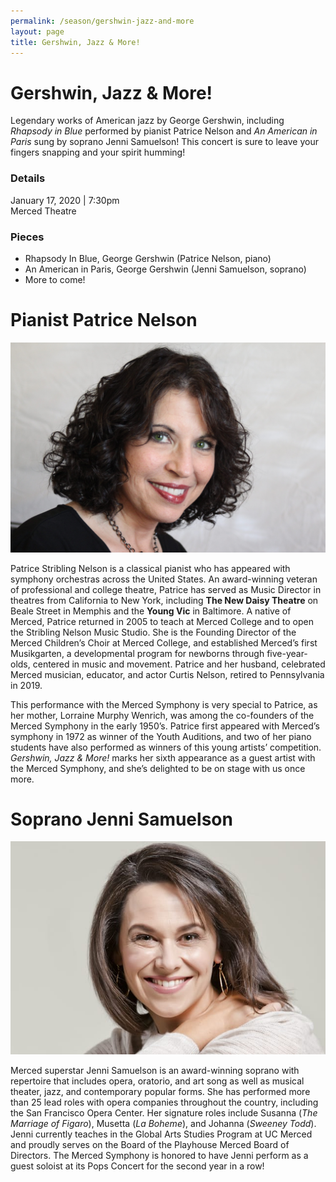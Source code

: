 ```yaml
---
permalink: /season/gershwin-jazz-and-more
layout: page
title: Gershwin, Jazz & More!
---
```


# Gershwin, Jazz & More!

Legendary works of American jazz by George Gershwin, including *Rhapsody in Blue* performed by pianist Patrice Nelson and *An American in Paris* sung by soprano Jenni Samuelson!  This concert is sure to leave your fingers snapping and your spirit humming!

### Details
January 17, 2020 | 7:30pm<br />
Merced Theatre

### Pieces
-	Rhapsody In Blue, George Gershwin (Patrice Nelson, piano)
-	An American in Paris, George Gershwin (Jenni Samuelson, soprano)
-	More to come!

# Pianist Patrice Nelson

![Photograph of Patrice Nelson](/assets/images/patrice-s-nelson.jpg)

Patrice Stribling Nelson is a classical pianist who has appeared with symphony orchestras across the United States.  An award-winning veteran of professional and college theatre, Patrice has served as Music Director in theatres from California to New York, including **The New Daisy Theatre** on Beale Street in Memphis and the **Young Vic** in Baltimore.  A native of Merced, Patrice returned in 2005 to teach at Merced College and to open the Stribling Nelson Music Studio.  She is the Founding Director of the Merced Children’s Choir at Merced College, and established Merced’s first Musikgarten, a developmental program for newborns through five-year-olds, centered in music and movement.  Patrice and her husband, celebrated Merced musician, educator, and actor Curtis Nelson, retired to Pennsylvania in 2019.

This performance with the Merced Symphony is very special to Patrice, as her mother, Lorraine Murphy Wenrich, was among the co-founders of the Merced Symphony in the early 1950’s.  Patrice first appeared with Merced’s symphony in 1972 as winner of the Youth Auditions, and two of her piano students have also performed as winners of this young artists’ competition.  *Gershwin, Jazz & More!* marks her sixth appearance as a guest artist with the Merced Symphony, and she’s delighted to be on stage with us once more.

# Soprano Jenni Samuelson

![Photograph of Jenni Samuelson](/assets/images/jenni-samuelson.jpg)

Merced superstar Jenni Samuelson is an award-winning soprano with repertoire that includes opera, oratorio, and art song as well as musical theater, jazz, and contemporary popular forms.  She has performed more than 25 lead roles with opera companies throughout the country, including the San Francisco Opera Center.  Her signature roles include Susanna (*The Marriage of Figaro*), Musetta (*La Boheme*), and Johanna (*Sweeney Todd*).  Jenni currently teaches in the Global Arts Studies Program at UC Merced and proudly serves on the Board of the Playhouse Merced Board of Directors.  The Merced Symphony is honored to have Jenni perform as a guest soloist at its Pops Concert for the second year in a row!
